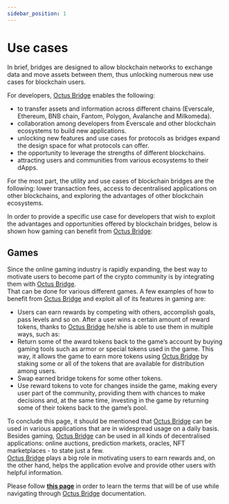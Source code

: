 ```yaml
---
sidebar_position: 1
---
```


# Use cases

In brief, bridges are designed to allow blockchain networks to exchange data and move assets between them, thus unlocking numerous new use cases for blockchain users. 

For developers, [Octus Bridge](https://octusbridge.io) enables the following:
- to transfer assets and information across different chains (Everscale, Ethereum, BNB chain, Fantom, Polygon, Avalanche and Milkomeda).
- collaboration among developers from Everscale and other blockchain ecosystems to build new applications.
- unlocking new features and use cases for protocols as bridges expand the design space for what protocols can offer. 
- the opportunity to leverage the strengths of different blockchains. 
- attracting users and communities from various ecosystems to their dApps.

For the most part, the utility and use cases of blockchain bridges are the following: lower transaction fees, access to decentralised applications on other blockchains, and exploring the advantages of other blockchain ecosystems. 

In order to provide a specific use case for developers that wish to exploit the advantages and opportunities offered by blockchain bridges, below is shown how gaming can benefit from [Octus Bridge](https://octusbridge.io):

## Games

Since the online gaming industry is rapidly expanding, the best way to motivate users to become part of the crypto community is by integrating them with [Octus Bridge](https://octusbridge.io).  
That can be done for various different games. A few examples of how to benefit from [Octus Bridge](https://octusbridge.io) and exploit all of its features in gaming are:
- Users can earn rewards by competing with others, accomplish goals, pass levels and so on. After a user wins a certain amount of reward tokens, thanks to [Octus Bridge](https://octusbridge.io) he/she is able to use them in multiple ways, such as:
- Return some of the award tokens back to the game’s account by buying gaming tools such as armor or special tokens used in the game. This way, it allows the game to earn more tokens using [Octus Bridge](https://octusbridge.io) by staking some or all of the tokens that are available for distribution among users.
- Swap earned bridge tokens for some other tokens. 
- Use reward tokens to vote for changes inside the game, making every user part of the community, providing them with chances to make decisions and, at the same time, investing in the game by returning some of their tokens back to the game’s pool.

To conclude this page, it should be mentioned that [Octus Bridge](https://octusbridge.io) can be used in various applications that are in widespread usage on a daily basis. Besides gaming, [Octus Bridge](https://octusbridge.io) can be used in all kinds of decentralised applications: online auctions, prediction markets, oracles, NFT marketplaces - to state just a few.  
[Octus Bridge](https://octusbridge.io) plays a big role in motivating users to earn rewards and, on the other hand, helps the application evolve and provide other users with helpful information.

Please follow [**this page**](glossary.md) in order to learn the terms that will be of use while navigating through [Octus Bridge](https://octusbridge.io) documentation.
